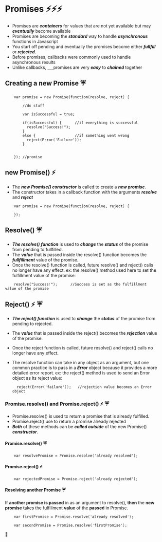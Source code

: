 # Promises  :zap::zap::zap:
- Promises are ___containers___ for values that are not yet available but may ___eventually___ become available
- Promises are becoming the ___standard___ way to handle ___asynchronous___ functions in Javascript
- You start off pending and eventually the promises become either ___fullfill___ or ___rejected___.
- Before promises, callbacks were commonly used to handle asynchronous results
- Unlike callbacks, ___promises are very ___easy___ to ___chained___ together

## Creating a new Promise :umbrella:

```
    var promise = new Promise(function(resolve, reject) {
        
        //do stuff
        
        var isSuccessful = true;
        
        if(isSuccessful) {      //if everything is successful
          resolve("Success!");
        }
        else {                  //if something went wrong
          reject(Error('Failure'));
        }
        
        
    }); //promise

```

## new Promise() :zap:
- The ___new Promise() constructor___ is called to create a ___new promise___.
- The constructor takes in a callback function with the arguments ***resolve*** and ***reject***

```
    var promise = new Promise(function(resolve, reject) {
    
    });
```

## Resolve() :umbrella:
- ___The resolve() function___ is used to ___change___ the ___status___ of the promise from pending to fullfilled.
- The ___value___ that is passed inside the resolve() function becomes the ___fullfillment___ value of the promise.
- Once the resolve() function is called, future resolve() and reject() calls no longer have any effect.
ex:
  the resolve() method used here to set the fulfillment value of the promise:

```
    resolve("Success!");      //Success is set as the fulfillment value of the promise
```
## Reject() :zap: :umbrella:
- ___The reject() function___ is used to ___change___ the ___status___ of the promise from pending to rejected.
- The ___value___ that is passed inside the reject() becomes the ___rejection___ value of the promise.
- Once the reject function is called, future resolve() and reject() calls no longer have any effect.
- The resolve function can take in any object as an argument, but one common practice is to pass in a ***Error*** object
  because it provides a more detailed error report.
ex:
  the reject() method is used to send an Error object as its reject value:
  
  ```   
    reject(Error('failure'));   //rejection value becomes an Error object
  
  ```
 
### Promise.resolve() and Promise.reject()  :zap: :umbrella:
- Promise.resolve() is used to return a promise that is already fulfilled.
- Promise.reject() use to return a promise already rejected
- ___Both___ of these methods can be ___called outside___ of the new Promise() ___constructor___.

#### Promise.resolve()  :umbrella:

```
    var resolvePromise = Promise.resolve('already resolved');
```

#### Promise.reject()   :zap:

```
    var rejectedPromise = Promise.reject('already rejected');
```

#### Resolving another Promise  :umbrella:
If __another promise is passed__ in as an argument to resolve(), __then__ the __new promise__ takes the fulfillment __value__ of the __passed__ in Promise.

```
    var firstPromise = Promise.resolve('already resolved');
    
    var secondPromise = Promise.resolve('firstPromise');
```

:100:


  
  













